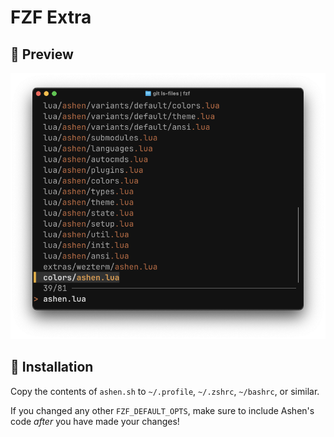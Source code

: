 # FZF Extra

## 👀 Preview

![Preview](./preview.png)

## 🎨 Installation

Copy the contents of `ashen.sh` to `~/.profile`, `~/.zshrc`, `~/bashrc`, or
similar.

If you changed any other `FZF_DEFAULT_OPTS`, make sure to include Ashen's code
_after_ you have made your changes!
